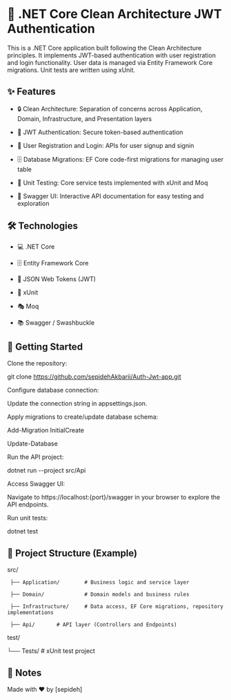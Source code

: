 # 🚀 .NET Core Clean Architecture JWT Authentication
This is a .NET Core application built following the Clean Architecture principles. It implements JWT-based authentication with user registration and login functionality. User data is managed via Entity Framework Core migrations. Unit tests are written using xUnit.


## ✨ Features

  - 🔒 Clean Architecture: Separation of concerns across Application, Domain, Infrastructure, and Presentation layers

  - 🔐 JWT Authentication: Secure token-based authentication

  - 👥 User Registration and Login: APIs for user signup and signin

  - 🗄️ Database Migrations: EF Core code-first migrations for managing user table

  - 🧪 Unit Testing: Core service tests implemented with xUnit and Moq
    
  - 📖 Swagger UI: Interactive API documentation for easy testing and exploration



## 🛠️ Technologies

  - 💻 .NET Core

  - 🗄️ Entity Framework Core

  - 🔑 JSON Web Tokens (JWT)

  - 🧪 xUnit

  - 🎭 Moq
    
  - 📚 Swagger / Swashbuckle


## 🚦 Getting Started


  Clone the repository:


  git clone https://github.com/sepidehAkbarii/Auth-Jwt-app.git

  Configure database connection:

  Update the connection string in appsettings.json.

  Apply migrations to create/update database schema:

  Add-Migration InitialCreate

  Update-Database


  Run the API project:

  dotnet run --project src/Api

  Access Swagger UI:
  
  Navigate to https://localhost:{port}/swagger in your browser to explore the API endpoints.

  Run unit tests:

  dotnet test
  
## 📁 Project Structure (Example)


  src/
  
     ├── Application/        # Business logic and service layer
     
     ├── Domain/             # Domain models and business rules
     
     ├── Infrastructure/     # Data access, EF Core migrations, repository implementations
   
     ├── Api/       # API layer (Controllers and Endpoints)
   
  test/
  
   └── Tests/  # xUnit test project
   
## 📌 Notes
   Made with ❤️ by [sepideh]
